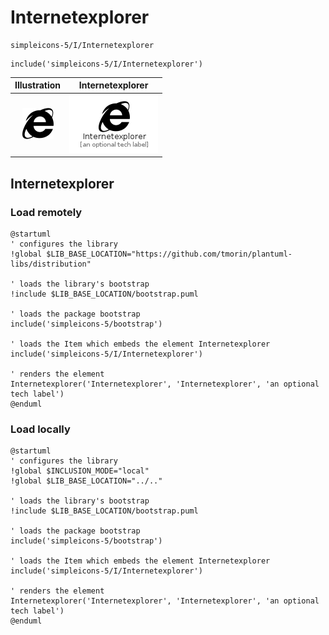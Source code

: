 # Internetexplorer


```text
simpleicons-5/I/Internetexplorer
```

```text
include('simpleicons-5/I/Internetexplorer')
```



| Illustration | Internetexplorer |
| :---: | :---: |
| ![illustration for Illustration](../../simpleicons-5/I/Internetexplorer.png) | ![illustration for Internetexplorer](../../simpleicons-5/I/Internetexplorer.Local.png) |




## Internetexplorer

### Load remotely
```plantuml
@startuml
' configures the library
!global $LIB_BASE_LOCATION="https://github.com/tmorin/plantuml-libs/distribution"

' loads the library's bootstrap
!include $LIB_BASE_LOCATION/bootstrap.puml

' loads the package bootstrap
include('simpleicons-5/bootstrap')

' loads the Item which embeds the element Internetexplorer
include('simpleicons-5/I/Internetexplorer')

' renders the element
Internetexplorer('Internetexplorer', 'Internetexplorer', 'an optional tech label')
@enduml
```

### Load locally
```plantuml
@startuml
' configures the library
!global $INCLUSION_MODE="local"
!global $LIB_BASE_LOCATION="../.."

' loads the library's bootstrap
!include $LIB_BASE_LOCATION/bootstrap.puml

' loads the package bootstrap
include('simpleicons-5/bootstrap')

' loads the Item which embeds the element Internetexplorer
include('simpleicons-5/I/Internetexplorer')

' renders the element
Internetexplorer('Internetexplorer', 'Internetexplorer', 'an optional tech label')
@enduml
```

